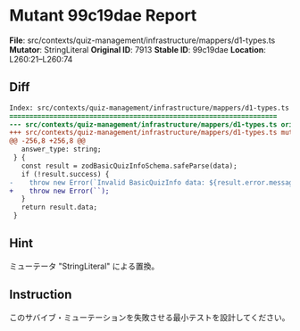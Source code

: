 # Mutant 99c19dae Report

**File**: src/contexts/quiz-management/infrastructure/mappers/d1-types.ts
**Mutator**: StringLiteral
**Original ID**: 7913
**Stable ID**: 99c19dae
**Location**: L260:21–L260:74

## Diff

```diff
Index: src/contexts/quiz-management/infrastructure/mappers/d1-types.ts
===================================================================
--- src/contexts/quiz-management/infrastructure/mappers/d1-types.ts	original
+++ src/contexts/quiz-management/infrastructure/mappers/d1-types.ts	mutated #7913
@@ -256,8 +256,8 @@
   answer_type: string;
 } {
   const result = zodBasicQuizInfoSchema.safeParse(data);
   if (!result.success) {
-    throw new Error(`Invalid BasicQuizInfo data: ${result.error.message}`);
+    throw new Error(``);
   }
   return result.data;
 }
```

## Hint

ミューテータ "StringLiteral" による置換。

## Instruction

このサバイブ・ミューテーションを失敗させる最小テストを設計してください。
